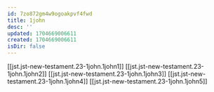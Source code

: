 ```yaml
---
id: 7zo872gm4w9ogoakpvf4fwd
title: 1john
desc: ''
updated: 1704669006611
created: 1704669006611
isDir: false
---
```

[[jst.jst-new-testament.23-1john.1john1]]
[[jst.jst-new-testament.23-1john.1john2]]
[[jst.jst-new-testament.23-1john.1john3]]
[[jst.jst-new-testament.23-1john.1john4]]
[[jst.jst-new-testament.23-1john.1john5]]
